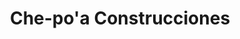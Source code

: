 ---
title: "Che-po'a Construcciones"
url: /presidente-franco/che-poa-construcciones/
shop: general
---